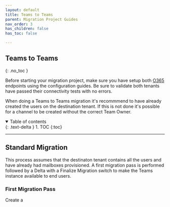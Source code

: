 ```yaml
---
layout: default
title: Teams to Teams
parent: Migration Project Guides
nav_order: 3
has_children: false
has_toc: false

---
```


## Teams to Teams
{: .no_toc }

Before starting your migration project, make sure you have setup both <a href="https://cloudm-migrate.github.io/documentation/Endpoint-Configuration-Guides/O365Tenant.html">O365</a> endpoints using the configuration guides. Be sure to validate both tenants have passed their connectivity tests with no errors. 

When doing a Teams to Teams migration it's recommmend to have already created the users on the destination tenant. If this is not done it's possible for a channel to be created without the correct Team Owner. 

<a name="top"></a>
<details open markdown="block">
  <summary>
    Table of contents
  </summary>
  {: .text-delta }
1. TOC
{:toc}
</details>

---

## Standard Migration 

This process assumes that the destinaton tenant contains all the users and have already had mailboxes provisioned. A first migration pass is performed followed by a Delta with a Finalize Migration switch to make the Teams instance available to end users.

### First Migration Pass

Create a 
